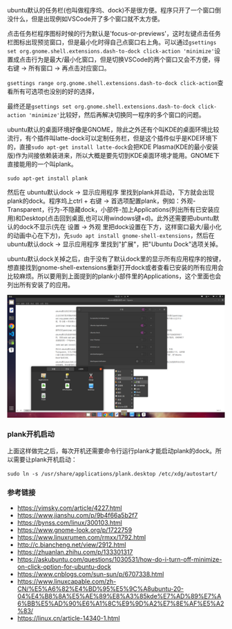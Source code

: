 ubuntu默认的任务栏(也叫做程序坞、dock)不是很方便。程序只开了一个窗口倒没什么，但是出现例如VSCode开了多个窗口就不太方便。

点击任务栏程序图标时候的行为默认是'focus-or-previews'，这时左键点击任务栏图标出现预览窗口，但是最小化时得自己点窗口右上角。可以通过`gsettings set org.gnome.shell.extensions.dash-to-dock click-action 'minimize'`设置成点击行为是最大/最小化窗口，但是切换VSCode的两个窗口又会不方便，得 右键 -> 所有窗口 -> 再点击对应窗口。

`gsettings range org.gnome.shell.extensions.dash-to-dock click-action`查看所有可选项也没别的好的选择，

最终还是`gsettings set org.gnome.shell.extensions.dash-to-dock click-action 'minimize'`比较好，然后再解决切换同一程序的多个窗口的问题。

ubuntu默认的桌面环境好像是GNOME，除此之外还有个叫KDE的桌面环境比较流行，有个插件叫latte-dock可以定制任务栏，但是这个插件似乎是KDE环境下的，直接`sudo apt-get install latte-dock`会把KDE Plasma(KDE的最小安装版)作为间接依赖装进来，所以大概是要先切到KDE桌面环境才能用。GNOME下直接能用的一个叫plank。

`sudo apt-get install plank`

然后在 ubuntu默认dock -> 显示应用程序 里找到plank并启动，下方就会出现plank的dock。程序坞上ctrl + 右键 -> 首选项配置plank，例如：外观-Transparent，行为-不隐藏dock，小部件-加上Applications(列出所有已安装应用)和Desktop(点击回到桌面,也可以用windows键+d)。此外还需要把ubuntu默认的dock不显示(先在 设置 -> 外观 里把dock设置在下方，这样窗口最大/最小化的动画中心在下方)，先`sudo apt install gnome-shell-extensions`，然后在 ubuntu默认dock -> 显示应用程序 里找到"扩展"，把"Ubuntu Dock"选项关掉。

ubuntu默认dock关掉之后，由于没有了默认dock里的显示所有应用程序的按键，想直接找到gnome-shell-extensions重新打开dock或者查看已安装的所有应用会比较麻烦。所以要用到上面提到的plank小部件里的Applications，这个里面也会列出所有安装了的应用。

![](img/1.PNG)

### plank开机启动

上面这样做完之后，每次开机还需要命令行运行plank才能启动plank的dock。所以需要让plank开机启动：

`sudo ln -s /usr/share/applications/plank.desktop /etc/xdg/autostart/`



### 参考链接

* https://vimsky.com/article/4227.html
* https://www.jianshu.com/p/9b4f66a5b2f7
* https://bynss.com/linux/300103.html
* https://www.gnome-look.org/p/1722759
* https://www.linuxrumen.com/rmxx/1792.html
* http://c.biancheng.net/view/2912.html
* https://zhuanlan.zhihu.com/p/133301317
* https://askubuntu.com/questions/1030531/how-do-i-turn-off-minimize-on-click-option-for-ubuntu-dock
* https://www.cnblogs.com/sun-sun/p/6707338.html
* https://www.linuxcapable.com/zh-CN/%E5%A6%82%E4%BD%95%E5%9C%A8ubuntu-20-04%E4%B8%8A%E5%AE%89%E8%A3%85kde%E7%AD%89%E7%A6%BB%E5%AD%90%E6%A1%8C%E9%9D%A2%E7%8E%AF%E5%A2%83/
* https://linux.cn/article-14340-1.html
